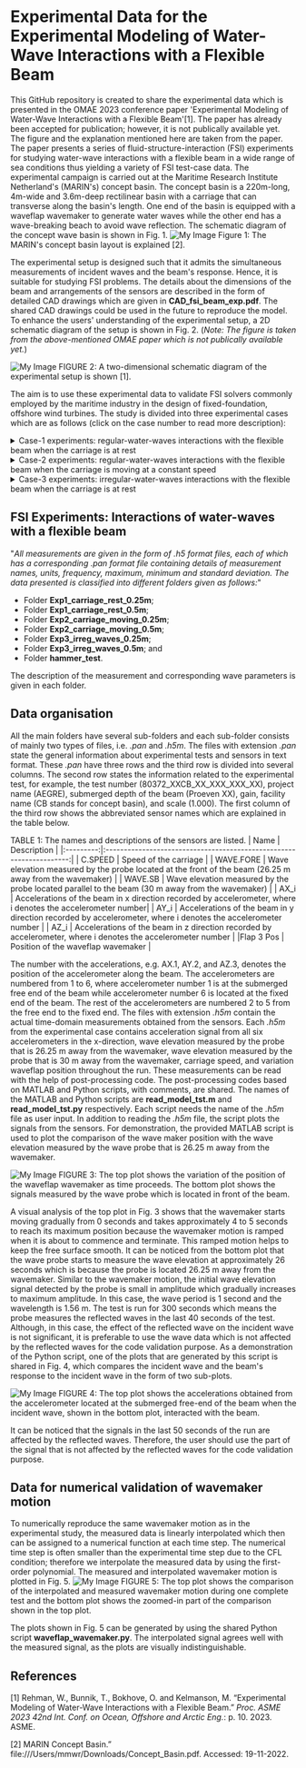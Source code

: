 # Experimental Data for the Experimental Modeling of Water-Wave Interactions with a Flexible Beam

This GitHub repository is created to share the experimental data which is presented in the OMAE 2023 conference paper 'Experimental Modeling of Water-Wave Interactions with a Flexible Beam'[1]. The paper has already been accepted for publication; however, it is not publically available yet. The figure and the explanation mentioned here are taken from the paper. The paper presents a series of fluid-structure-interaction (FSI) experiments for studying water-wave interactions with a flexible beam in a wide range of sea conditions thus yielding a variety of FSI test-case data. The experimental campaign is carried out at the Maritime Research Institute Netherland's (MARIN's) concept basin. The concept basin is a 220m-long, 4m-wide and 3.6m-deep rectilinear basin with a carriage that can transverse along the basin's length. One end of the basin is equipped with a waveflap wavemaker to generate water waves while the other end has a wave-breaking beach to avoid wave reflection. The schematic diagram of the concept wave basin is shown in Fig. 1.
![My Image](concept_wavetank.png)
Figure 1: The MARIN's concept basin layout is explained [2].

The experimental setup is designed such that it admits the simultaneous measurements of incident waves and the beam's response. Hence, it is suitable for studying FSI problems. The details about the dimensions of the beam and arrangements of the sensors are described in the form of detailed CAD drawings which are given in **CAD_fsi_beam_exp.pdf**. The shared CAD drawings could be used in the future to reproduce the model. To enhance the users' understanding of the experimental setup, a 2D schematic diagram of the setup is shown in Fig. 2. (*Note: The figure is taken from the above-mentioned OMAE paper which is not publically available yet.*)

![My Image](beam_exp_setup.png)
FIGURE 2: A two-dimensional schematic diagram of the experimental setup is shown [1].

The aim is to use these experimental data to validate FSI solvers commonly employed by the maritime industry in the design of fixed-foundation, offshore wind turbines. The study is divided into three experimental cases which are as follows (click on the case number to read more description):

<details>

<summary>Case-1 experiments: regular-water-waves interactions with the flexible beam when the carriage is at rest </summary>

- "*Experimental Case 1 concerns interactions of regular waves with the flexible beam when the carriage is at rest; studying this case will facilitate the validation of linear FSI solvers in the non-resonant regime, since the non-linear dynamic response of beam is not excited by the incident-wave frequencies. This experimental case is further divided into two subcases corresponding to different submerged beam lengths. Subcases 1 and 2 respectively have *0.25m* and *0.5m* of the beam submerged*"[1]. 

</details>

<details>

<summary>Case-2 experiments: regular-water-waves interactions with the flexible beam when the carriage is moving at a constant speed</summary>

- "*Experimental Case 2 concerns interactions with the flexible beam when the carriage is moving at a constant speed. Moving the carriage changes the frequency of encounter between beam and waves, so that the dynamic response of the beam and its interaction with water waves, particularly at the onset of
resonance, can be studied. By changing the steepness of the regular waves, both linear and nonlinear FSI solvers can be validated. This experimental case is further divided into two subcases corresponding to different submerged beam lengths. Subcases 1 and 2 respectively have *0.25m* and *0.5m* of the beam submerged*"[1].

</details>

<details>

<summary>Case-3 experiments: irregular-water-waves interactions with the flexible beam when the carriage is at rest</summary>

- "*Experimental Case 3 concerns steep, irregular-wave interactions with the flexible beam when the carriage is at rest. This is the most complex case and is designed to yield data on structural dynamics due to nonlinear wave-loading processes related to steep and breaking waves. This case will help to validate the high-fidelity FSI solvers*"[1]. 

</details>


## FSI Experiments: Interactions of water-waves with a flexible beam

"*All measurements are given in the form of *.h5* format files, each of which has a corresponding *.pan* format file containing details of measurement names, units, frequency, maximum, minimum and standard deviation. The data presented is classified into different folders given as follows:*" 

- Folder **Exp1_carriage_rest_0.25m**; 
- Folder **Exp1_carriage_rest_0.5m**; 
- Folder **Exp2_carriage_moving_0.25m**; 
- Folder **Exp2_carriage_moving_0.5m**; 
- Folder **Exp3_irreg_waves_0.25m**; 
- Folder **Exp3_irreg_waves_0.5m**; and 
- Folder **hammer_test**.

The description of the measurement and corresponding wave parameters is given in each folder. 

## Data organisation

All the main folders have several sub-folders and each sub-folder consists of mainly two types of files, i.e. *.pan* and *.h5m*. The files with extension *.pan* state the general information about experimental tests and sensors in text format. These *.pan* have three rows and the third row is divided into several columns. The second row states the information related to the experimental test, for example, the test number (80372\_XXCB\_XX\_XXX\_XXX\_XX), project name (AEGRE), submerged depth of the beam (Proeven XX), gain, facility name (CB stands for concept basin), and scale (1.000). The first column of the third row shows the abbreviated sensor names which are explained in the table below.

TABLE 1: The names and descriptions of the sensors are listed.
|    Name   |                              Description                             |
|:---------:|:--------------------------------------------------------------------:|
|  C.SPEED  |                            Speed of the carriage                         |
| WAVE.FORE |   Wave elevation measured by the probe located at the front of the beam (26.25 m away from the wavemaker) |
|  WAVE.SB  |     Wave elevation measured by the probe located parallel to the beam (30 m away from the wavemaker)   |
|    AX_i   | Accelerations of the beam in x direction recorded by accelerometer, where i denotes the accelerometer number|
|    AY_i   | Accelerations of the beam in y direction recorded by accelerometer, where i denotes the accelerometer number |
|    AZ_i   | Accelerations of the beam in z direction recorded by accelerometer, where i denotes the accelerometer number |
|Flap 3 Pos | Position of the waveflap wavemaker                                   |

The number with the accelerations, e.g. AX.1, AY.2, and AZ.3, denotes the position of the accelerometer along the beam. The accelerometers are numbered from 1 to 6, where accelerometer number 1 is at the submerged free end of the beam while accelerometer number 6 is located at the fixed end of the beam. The rest of the accelerometers are numbered 2 to 5 from the free end to the fixed end. The files with extension *.h5m* contain the actual time-domain measurements obtained from the sensors. Each *.h5m* from the experimental case contains acceleration signal from all six accelerometers in the x-direction, wave elevation measured by the probe that is 26.25 m away from the wavemaker, wave elevation measured by the probe that is 30 m away from the wavemaker, carriage speed, and variation waveflap position throughout the run.
These measurements can be read with the help of post-processing code. The post-processing codes based on MATLAB and Python scripts, with comments, are shared. The names of the MATLAB and Python scripts are **read_model_tst.m** and **read_model_tst.py** respectively. Each script needs the name of the *.h5m* file as user input. In addition to reading the *.h5m* file, the script plots the signals from the sensors. For demonstration, the provided MATLAB script is used to plot the comparison of the wave maker position with the wave elevation measured by the wave probe that is 26.25 m away from the wavemaker. 

![My Image](wm_vs_waveprobe.png)
FIGURE 3: The top plot shows the variation of the position of the waveflap wavemaker as time proceeds. The bottom plot shows the signals measured by the wave probe which is located in front of the beam.

 A visual analysis of the top plot in Fig. 3 shows that the wavemaker starts moving gradually from 0 seconds and takes approximately 4 to 5 seconds to reach its maximum position because the wavemaker motion is ramped when it is about to commence and terminate. This ramped motion helps to keep the free surface smooth. It can be noticed from the bottom plot that the wave probe starts to measure the wave elevation at approximately 26 seconds which is because the probe is located 26.25 m away from the wavemaker. Similar to the wavemaker motion, the initial wave elevation signal detected by the probe is small in amplitude which gradually increases to maximum amplitude. In this case, the wave period is 1 second and the wavelength is 1.56 m. The test is run for 300 seconds which means the probe measures the reflected waves in the last 40 seconds of the test. Although, in this case, the effect of the reflected wave on the incident wave is not significant, it is preferable to use the wave data which is not affected by the reflected waves for the code validation purpose.
As a demonstration of the Python script, one of the plots that are generated by this script is shared in Fig. 4, which compares the incident wave and the beam's response to the incident wave in the form of two sub-plots. 

![My Image](acc_vs_wave.png)
FIGURE 4: The top plot shows the accelerations obtained from the accelerometer located at the submerged free-end of the beam when the incident wave, shown in the bottom plot, interacted with the beam.

It can be noticed that the signals in the last 50 seconds of the run are affected by the reflected waves. Therefore, the user should use the part of the signal that is not affected by the reflected waves for the code validation purpose. 
## Data for numerical validation of wavemaker motion
To numerically reproduce the same wavemaker motion as in the experimental study, the measured data is linearly interpolated which then can be assigned to a numerical function at each time step. The numerical time step is often smaller than the experimental time step due to the CFL condition; therefore we interpolate the measured data by using the first-order polynomial. The measured and interpolated wavemaker motion is plotted in Fig. 5. 
![My Image](wavemaker_interpolate.png)
FIGURE 5: The top plot shows the comparison of the interpolated and measured wavemaker motion during one complete test and the bottom plot shows the zoomed-in part of the comparison shown in the top plot.

The plots shown in Fig. 5 can be generated by using the shared Python script **waveflap_wavemaker.py**. The interpolated signal agrees well with the measured signal, as the plots are visually indistinguishable.
## References
[1] Rehman, W., Bunnik, T., Bokhove, O. and Kelmanson, M. “Experimental Modeling of Water-Wave Interactions with a Flexible Beam.” *Proc. ASME 2023 42nd Int. Conf. on Ocean, Offshore and Arctic Eng.*: p. 10. 2023. ASME.

[2] MARIN Concept Basin.” file:///Users/mmwr/Downloads/Concept_Basin.pdf. Accessed: 19-11-2022.
